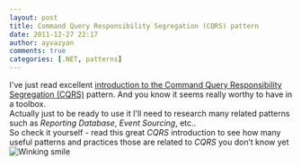 ```yaml
---
layout: post
title: Command Query Responsibility Segregation (CQRS) pattern
date: 2011-12-27 22:17
author: ayvazyan
comments: true
categories: [.NET, patterns]
---
```

<p>I've just read excellent <a href="http://martinfowler.com/bliki/CQRS.html">introduction to the Command Query Responsibility Segregation (CQRS)</a> pattern. And you know it seems really worthy to have in a toolbox.    <br />Actually just to be ready to use it I'll need to research many related patterns such as <em>Reporting Database</em>, <em>Event Sourcing</em>, etc..    <br />So check it yourself - read this great <em>CQRS</em> introduction to see how many useful patterns and practices those are related to <em>CQRS</em> you don’t know yet <img style="border-bottom-style: none; border-left-style: none; border-top-style: none; border-right-style: none" class="wlEmoticon wlEmoticon-winkingsmile" alt="Winking smile" src="http://ayvazyan.net/wp-content/uploads/2011/12/wlEmoticon-winkingsmile.png" /></p>
